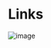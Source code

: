 # Links

![image](https://user-images.githubusercontent.com/105396586/177411026-2a6a7ed1-9d33-4ffe-9bb6-4734ddac2f15.png)
